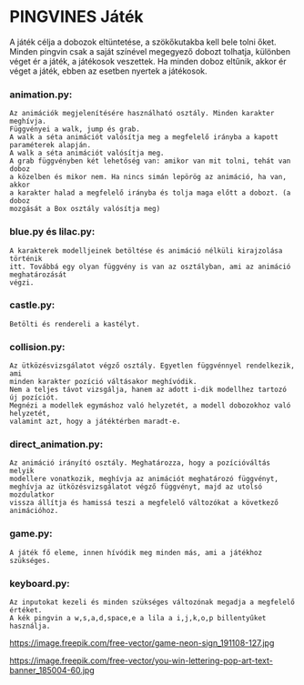 # PINGVINES Játék

A játék célja a dobozok eltüntetése, a szökőkutakba kell bele tolni őket.
Minden pingvin csak a saját színével megegyező dobozt tolhatja, különben
véget ér a játék, a játékosok veszettek.
Ha minden doboz eltűnik, akkor ér véget a játék, ebben az esetben nyertek a
játékosok.  

### animation.py:

    Az animációk megjelenítésére használható osztály. Minden karakter meghívja.
    Függvényei a walk, jump és grab.
    A walk a séta animációt valósítja meg a megfelelő irányba a kapott
    paraméterek alapján.
    A walk a séta animációt valósítja meg.
    A grab függvényben két lehetőség van: amikor van mit tolni, tehát van doboz
    a közelben és mikor nem. Ha nincs simán lepörög az animáció, ha van, akkor
    a karakter halad a megfelelő irányba és tolja maga előtt a dobozt. (a doboz
    mozgását a Box osztály valósítja meg)

### blue.py és lilac.py:

    A karakterek modelljeinek betöltése és animáció nélküli kirajzolása történik
    itt. Továbbá egy olyan függvény is van az osztályban, ami az animáció meghatározását
    végzi.

### castle.py:

    Betölti és rendereli a kastélyt.

### collision.py:

    Az ütközésvizsgálatot végző osztály. Egyetlen függvénnyel rendelkezik, ami
    minden karakter pozíció váltásakor meghívódik.
    Nem a teljes távot vizsgálja, hanem az adott i-dik modellhez tartozó új pozíciót.
    Megnézi a modellek egymáshoz való helyzetét, a modell dobozokhoz való helyzetét,
    valamint azt, hogy a játéktérben maradt-e.

### direct_animation.py:

    Az animáció irányító osztály. Meghatározza, hogy a pozícióváltás melyik
    modellere vonatkozik, meghívja az animációt meghatározó függvényt,
    meghívja az ütközésvizsgálatot végző függvényt, majd az utolsó mozdulatkor
    vissza állítja és hamissá teszi a megfelelő változókat a következő animációhoz.

### game.py:

    A játék fő eleme, innen hívódik meg minden más, ami a játékhoz szükséges.

### keyboard.py:

    Az inputokat kezeli és minden szükséges változónak megadja a megfelelő értéket.
    A kék pingvin a w,s,a,d,space,e a lila a i,j,k,o,p billentyűket használja.


https://image.freepik.com/free-vector/game-neon-sign_191108-127.jpg

https://image.freepik.com/free-vector/you-win-lettering-pop-art-text-banner_185004-60.jpg
